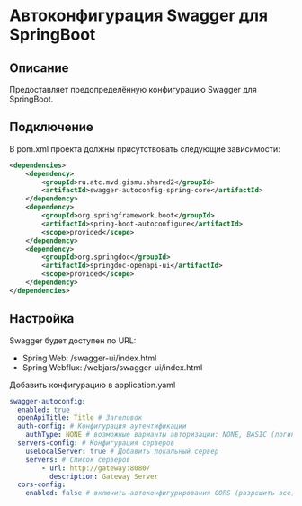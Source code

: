 # Автоконфигурация Swagger для SpringBoot

## Описание

Предоставляет предопределённую конфигурацию Swagger для SpringBoot.

## Подключение

В pom.xml проекта должны присутствовать следующие зависимости:
```xml
<dependencies>
    <dependency>
        <groupId>ru.atc.mvd.gismu.shared2</groupId>
        <artifactId>swagger-autoconfig-spring-core</artifactId>
    </dependency>
    <dependency>
        <groupId>org.springframework.boot</groupId>
        <artifactId>spring-boot-autoconfigure</artifactId>
        <scope>provided</scope>
    </dependency>
    <dependency>
        <groupId>org.springdoc</groupId>
        <artifactId>springdoc-openapi-ui</artifactId>
        <scope>provided</scope>
    </dependency>
</dependencies>
```

## Настройка
Swagger будет доступен по URL:
- Spring Web: /swagger-ui/index.html
- Spring Webflux: /webjars/swagger-ui/index.html

Добавить конфигурацию в application.yaml
```yaml
swagger-autoconfig:
  enabled: true
  openApiTitle: Title # Заголовок
  auth-config: # Конфигурация аутентификации
    authType: NONE # возможные варианты авторизации: NONE, BASIC (логин/пароль), BEARER (JWT токен)
  servers-config: # Конфигурация серверов
    useLocalServer: true # Добавить локальный сервер
    servers: # Список серверов
        - url: http://gateway:8080/
          description: Gateway Server
  cors-сonfig:
    enabled: false # включить автоконфигурирования CORS (разрешить все)
```